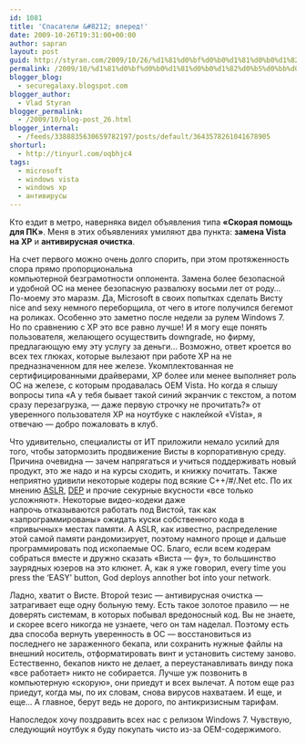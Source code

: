 ```yaml
---
id: 1081
title: 'Спасатели &#8212; вперед!'
date: 2009-10-26T19:31:00+00:00
author: sapran
layout: post
guid: http://styran.com/2009/10/26/%d1%81%d0%bf%d0%b0%d1%81%d0%b0%d1%82%d0%b5%d0%bb%d0%b8-%d0%b2%d0%bf%d0%b5%d1%80%d0%b5%d0%b4/
permalink: /2009/10/%d1%81%d0%bf%d0%b0%d1%81%d0%b0%d1%82%d0%b5%d0%bb%d0%b8-%d0%b2%d0%bf%d0%b5%d1%80%d0%b5%d0%b4/
blogger_blog:
  - securegalaxy.blogspot.com
blogger_author:
  - Vlad Styran
blogger_permalink:
  - /2009/10/blog-post_26.html
blogger_internal:
  - /feeds/3388835630659782197/posts/default/3643578261041678905
shorturl:
  - http://tinyurl.com/oqbhjc4
tags:
  - microsoft
  - windows vista
  - windows xp
  - антивирусы
---
```

Кто ездит в метро, наверняка видел объявления типа **&#171;Скорая помощь для ПК&#187;**. Меня в этих объявлениях умиляют два пункта: **замена Vista на XP** и&nbsp;**антивирусная&nbsp;очистка**.

На счет первого можно очень долго спорить, при этом протяженность спора прямо пропорциональна компьютерной&nbsp;безграмотности&nbsp;оппонента. Замена более безопасной и&nbsp;удобной ОС на менее безопасную развалюху восьми лет от роду&#8230; По-моему это маразм. Да, Microsoft в своих попытках сделать Висту nice and sexy немного переборщила, от чего в итоге получился бегемот на роликах. Особенно это заметно после недели за рулем Windows 7. Но по сравнению с XP это все равно лучше! И я могу еще понять пользователя, желающего осуществить downgrade, но фирму, предлагающую ему эту услугу за деньги&#8230; Возможно, ответ кроется во всех тех глюках, которые вылезают при работе XP на не предназначенном для нее железе. Укомплектованная&nbsp;не сертифицированными&nbsp;драйверами, XP более или менее выполняет роль ОС на железе, с которым продавалась OEM Vista. Но когда я слышу вопросы типа &#171;А у тебя бывает такой синий экранчик с текстом, а потом сразу перезагрузка, &#8212; даже первую строчку не прочитать?&#187; от уверенного пользователя XP на ноутбуке с наклейкой &#171;Vista&#187;, я отвечаю &#8212; добро пожаловать в клуб.

Что&nbsp;удивительно, специалисты от ИТ приложили немало усилий для того, чтобы затормозить продвижение Висты в корпоративную среду. Причина очевидна &#8212; зачем напрягаться и учиться поддерживать новый продукт, это же надо и на курсы сходить, и книжку почитать. Также неприятно удивили некоторые кодеры под всякие C++/#/.Net etc. По их мнению [ASLR](http://en.wikipedia.org/wiki/Address_space_layout_randomization), [DEP](http://en.wikipedia.org/wiki/Data_Execution_Prevention) и прочие секурные вкусности &#171;все только усложняют&#187;. Некоторые видео-кодеки даже напрочь&nbsp;отказываются&nbsp;работать под Вистой, так как &#171;запрограммированы&#187; ожидать куски&nbsp;собственного&nbsp;кода в &#171;привычных&#187; местах памяти. А ASLR, как известно,&nbsp;распределение этой самой памяти&nbsp;рандомизирует, поэтому намного проще и дальше программировать под ископаемые ОС. Благо, если всем кодерам собраться вместе и дружно сказать &#171;Виста &#8212; фу&#187;, то большинство заурядных юзеров на это клюнет. А, как я уже говорил, every time you press the &#8216;EASY&#8217; button, God deploys annother bot into your network.

Ладно, хватит о Висте. Второй тезис &#8212; антивирусная очистка &#8212; затрагивает еще одну больную тему. Есть такое золотое правило &#8212; не доверять системам, в которых побывал вредоносный код. Вы не знаете, и скорее всего никогда не узнаете, чего он там наделал. Поэтому есть два способа вернуть уверенность в ОС &#8212; восстановиться из последнего&nbsp;не зараженного&nbsp;бекапа, или сохранить нужные файлы на внешний носитель,&nbsp;отформатировать&nbsp;винт и установить систему заново. Естественно, бекапов никто не делает, а переустанавливать винду пока &#171;все работает&#187; никто не&nbsp;собирается. Лучше уж позвонить в компьютерную &#171;скорую&#187;, они приедут и всех вылечат. А потом еще раз приедут, когда мы, по их словам, снова вирусов нахватаем. И еще, и еще&#8230; А главное, берут ведь не дорого, по антикризисным тарифам.

Напоследок хочу поздравить всех нас с релизом Windows 7. Чувствую, следующий ноутбук я буду покупать чисто из-за OEM-содержимого.

<div class="addtoany_share_save_container addtoany_content_bottom">
  <div class="a2a_kit a2a_kit_size_32 addtoany_list a2a_target" id="wpa2a_60">
    <a class="a2a_button_facebook" href="http://www.addtoany.com/add_to/facebook?linkurl=https%3A%2F%2Fblog.styran.com%2F2009%2F10%2F%25d1%2581%25d0%25bf%25d0%25b0%25d1%2581%25d0%25b0%25d1%2582%25d0%25b5%25d0%25bb%25d0%25b8-%25d0%25b2%25d0%25bf%25d0%25b5%25d1%2580%25d0%25b5%25d0%25b4%2F&linkname=%D0%A1%D0%BF%D0%B0%D1%81%D0%B0%D1%82%D0%B5%D0%BB%D0%B8%20%E2%80%94%20%D0%B2%D0%BF%D0%B5%D1%80%D0%B5%D0%B4%21" title="Facebook" rel="nofollow" target="_blank"></a><a class="a2a_button_twitter" href="http://www.addtoany.com/add_to/twitter?linkurl=https%3A%2F%2Fblog.styran.com%2F2009%2F10%2F%25d1%2581%25d0%25bf%25d0%25b0%25d1%2581%25d0%25b0%25d1%2582%25d0%25b5%25d0%25bb%25d0%25b8-%25d0%25b2%25d0%25bf%25d0%25b5%25d1%2580%25d0%25b5%25d0%25b4%2F&linkname=%D0%A1%D0%BF%D0%B0%D1%81%D0%B0%D1%82%D0%B5%D0%BB%D0%B8%20%E2%80%94%20%D0%B2%D0%BF%D0%B5%D1%80%D0%B5%D0%B4%21" title="Twitter" rel="nofollow" target="_blank"></a><a class="a2a_button_google_plus" href="http://www.addtoany.com/add_to/google_plus?linkurl=https%3A%2F%2Fblog.styran.com%2F2009%2F10%2F%25d1%2581%25d0%25bf%25d0%25b0%25d1%2581%25d0%25b0%25d1%2582%25d0%25b5%25d0%25bb%25d0%25b8-%25d0%25b2%25d0%25bf%25d0%25b5%25d1%2580%25d0%25b5%25d0%25b4%2F&linkname=%D0%A1%D0%BF%D0%B0%D1%81%D0%B0%D1%82%D0%B5%D0%BB%D0%B8%20%E2%80%94%20%D0%B2%D0%BF%D0%B5%D1%80%D0%B5%D0%B4%21" title="Google+" rel="nofollow" target="_blank"></a><a class="a2a_button_linkedin" href="http://www.addtoany.com/add_to/linkedin?linkurl=https%3A%2F%2Fblog.styran.com%2F2009%2F10%2F%25d1%2581%25d0%25bf%25d0%25b0%25d1%2581%25d0%25b0%25d1%2582%25d0%25b5%25d0%25bb%25d0%25b8-%25d0%25b2%25d0%25bf%25d0%25b5%25d1%2580%25d0%25b5%25d0%25b4%2F&linkname=%D0%A1%D0%BF%D0%B0%D1%81%D0%B0%D1%82%D0%B5%D0%BB%D0%B8%20%E2%80%94%20%D0%B2%D0%BF%D0%B5%D1%80%D0%B5%D0%B4%21" title="LinkedIn" rel="nofollow" target="_blank"></a><a class="a2a_dd addtoany_share_save" href="https://www.addtoany.com/share"></a>
  </div>
</div>